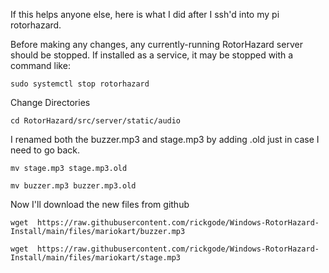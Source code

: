 If this helps anyone else, here is what I did after I ssh'd into my pi rotorhazard.

Before making any changes, any currently-running RotorHazard server should be stopped.  If installed as a service, it may be stopped with a command like:
```
sudo systemctl stop rotorhazard
```
Change Directories
```
cd RotorHazard/src/server/static/audio
```
I renamed both the buzzer.mp3 and stage.mp3 by adding .old just in case I need to go back.
```
mv stage.mp3 stage.mp3.old
```
```
mv buzzer.mp3 buzzer.mp3.old
```
Now I'll download the new files from github
```
wget  https://raw.githubusercontent.com/rickgode/Windows-RotorHazard-Install/main/files/mariokart/buzzer.mp3
```
```
wget  https://raw.githubusercontent.com/rickgode/Windows-RotorHazard-Install/main/files/mariokart/stage.mp3
```
